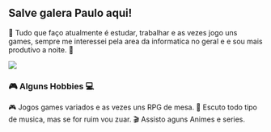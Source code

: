 ## Salve galera **Paulo** aqui!

👾 Tudo que faço atualmente é estudar, trabalhar e as vezes jogo uns games, sempre me interessei pela area da informatica no geral e 
e sou mais produtivo a noite. 👾 

<img src="https://giffiles.alphacoders.com/216/216083.gif"/>

### 🎮 Alguns Hobbies 💻

🎮 Jogos games variados e as vezes uns RPG de mesa.
🎵 Escuto todo tipo de musica, mas se for ruim vou zuar.
🎬 Assisto aguns Animes e series.








